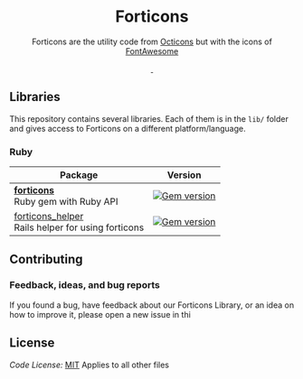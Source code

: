 <h1 align="center">Forticons</h1>

<p align="center">Forticons are the utility code from <a href="https://github.com/primer/octicons">Octicons</a> but with the icons of <a href="["](https://github.com/FortAwesome/Font-Awesome)>FontAwesome</a></p>

<p align="center">
  <a aria-label="build status" href="https://github.com/anosim114/forticons/actions/workflows/ci.yml">
    <img alt="" src="https://github.com/anosim114/forticons/actions/workflows/ci.yml/badge.svg?branch=main&event=push">
  </a>
  <a aria-label="publish status" href="https://github.com/anosim114/forticons/actions/workflows/publish.yml">
    <img alt="" src="https://github.com/anosim114/forticons/actions/workflows/publish.yml/badge.svg">
  </a>
</p>

## Libraries

This repository contains several libraries. Each of them is in the `lib/` folder and gives access to Forticons on a different platform/language.

### Ruby

| Package                                                                       | Version                                                                                                       |
| ----------------------------------------------------------------------------- | ------------------------------------------------------------------------------------------------------------- |
| **[forticons](/lib/forticons_gem)** <br />Ruby gem with Ruby API                | [![Gem version](https://img.shields.io/gem/v/forticons.svg)](https://rubygems.org/gems/forticons)               |
| [forticons_helper](/lib/forticons_helper)<br />Rails helper for using forticons  | [![Gem version](https://img.shields.io/gem/v/forticons_helper.svg)](https://rubygems.org/gems/forticons_helper) |

## Contributing

### Feedback, ideas, and bug reports

If you found a bug, have feedback about our Forticons Library, or an idea on how to improve it, please open a new issue in thi

## License

_Code License:_ [MIT](./LICENSE)
Applies to all other files
